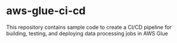# aws-glue-ci-cd
This repository contains sample code to create a CI/CD pipeline for building, testing, and deploying data processing jobs in AWS Glue
